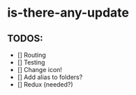 # is-there-any-update

## TODOS:

- [] Routing
- [] Testing
- [] Change icon!
- [] Add alias to folders?
- [] Redux (needed?)
